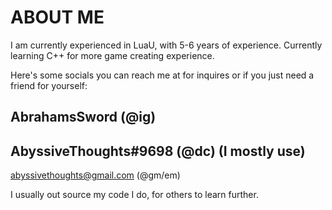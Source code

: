 
# ABOUT ME

I am currently experienced in LuaU, with 5-6 years of experience. Currently learning C++ for more game creating experience.

Here's some socials you can reach me at for inquires or if you just need a friend for yourself:

AbrahamsSword (@ig)
-
AbyssiveThoughts#9698 (@dc) (I mostly use)
-
abyssivethoughts@gmail.com (@gm/em)

I usually out source my code I do, for others to learn further.
